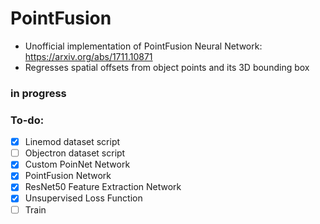# PointFusion
 - Unofficial implementation of PointFusion Neural Network: https://arxiv.org/abs/1711.10871
 - Regresses spatial offsets from object points and its 3D bounding box
 
### in progress
### To-do:
- [x] Linemod dataset script
- [ ] Objectron dataset script
- [x] Custom PoinNet Network
- [x] PointFusion Network
- [x] ResNet50 Feature Extraction Network
- [x] Unsupervised Loss Function
- [ ] Train
